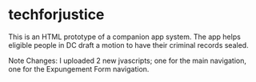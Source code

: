 # techforjustice
This is an HTML prototype of a companion app system. The app helps eligible people in DC
draft a motion to have their criminal records sealed.

Note Changes: I uploaded 2 new jvascripts; one for the main navigation, one for the Expungement Form navigation.
